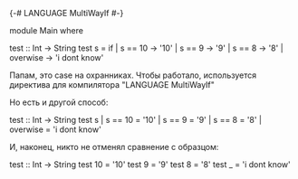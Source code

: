 {-# LANGUAGE MultiWayIf #-}

module Main where

test :: Int -> String
test s =
    if | s == 10 -> '10'
       | s == 9 -> '9'
       | s == 8 -> '8'
       | overwise -> 'i dont know'

Папам, это case на охранниках. Чтобы работало,
используется директива для компилятора "LANGUAGE MultiWayIf"

Но есть и другой способ:

test :: Int -> String
test s
    | s == 10 = '10'
    | s == 9 = '9'
    | s == 8 = '8'
    | overwise = 'i dont know'

И, наконец, никто не отменял сравнение с образцом:

test :: Int -> String
test 10 = '10'
test 9 = '9'
test 8 = '8'
test _ = 'i dont know'
